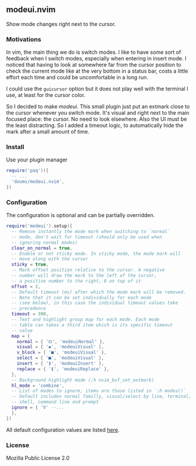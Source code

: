 ## modeui.nvim

Show mode changes right next to the cursor.

### Motivations

In vim, the main thing we do is switch modes.
I like to have some sort of feedback when I switch modes,
especially when entering in insert mode.
I noticed that having to look at somewhere far from the cursor
position to check the current mode like at the very bottom
in a status bar, costs a little effort each time and could be
uncomfortable in a long run.

I could use the `guicursor` option but it does not play well with
the terminal I use, at least for the cursor color.

So I decided to make _modeui_. This small plugin just put
an extmark close to the cursor whenever you switch mode.
It's visual and right next to the main focused place: the cursor.
No need to look elsewhere.
Also the UI must be the least distracting. So I added a timeout
logic, to automatically hide the mark after a small amount of time.

### Install

Use your plugin manager

```lua
require('paq')({
  -- ...
  'doums/modeui.nvim',
})
```

### Configuration

The configuration is optional and can be partially overridden.

```lua
require('modeui').setup({
  -- Remove instantly the mode mark when switching to `normal`
  -- mode, don't wait for timeout (should only be used when
  -- ignoring normal modes)
  clear_on_normal = true,
  -- Enable or not sticky mode. In sticky mode, the mode mark will
  -- move along with the cursor
  sticky = true,
  -- Mark offset position relative to the cursor. A negative
  -- number will draw the mark to the left of the cursor,
  -- a positive number to the right, 0 on top of it
  offset = 2,
  -- Default timeout (ms) after which the mode mark will be removed.
  -- Note that it can be set individually for each mode
  -- (see below), in this case the individual timeout values take
  -- precedence
  timeout = 300,
  -- Text and highlight group map for each mode. Each mode
  -- table can takes a third item which is its specific timeout
  -- value
  map = {
    normal = { '⭘', 'modeuiNormal' },
    visual = { '◆', 'modeuiVisual' },
    v_block = { '■', 'modeuiVisual' },
    select = { '■', 'modeuiVisual' },
    insert = { '❱', 'modeuiInsert' },
    replace = { '❰', 'modeuiReplace' },
  },
  -- Background highlight mode (:h nvim_buf_set_extmark)
  hl_mode = 'combine',
  -- List of modes to ignore, items are those listed in `:h modes()`
  -- Default includes normal familly, visual/select by line, terminal,
  -- shell, command line and prompt
  ignore = { 'V' --...
  },
})
```

All default configuration values are listed
[here](https://github.com/doums/modeui.nvim/blob/main/lua/modeui/config.lua).

### License

Mozilla Public License 2.0
